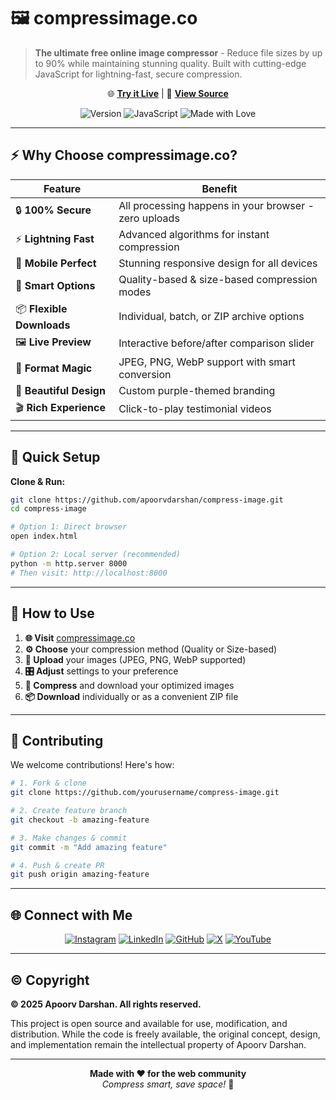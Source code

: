 # 🖼️ compressimage.co

> **The ultimate free online image compressor** - Reduce file sizes by up to 90% while maintaining stunning quality. Built with cutting-edge JavaScript for lightning-fast, secure compression.

<div align="center">

🌐 **[Try it Live](https://compressimage.co)** | 📁 **[View Source](https://github.com/apoorvdarshan/compress-image)**

![Version](https://img.shields.io/badge/Version-1.0.0-blue.svg?style=flat-square)
![JavaScript](https://img.shields.io/badge/JavaScript-ES6+-yellow.svg?style=flat-square)
![Made with Love](https://img.shields.io/badge/Made%20with-❤️-red.svg?style=flat-square)

</div>

---

## ⚡ Why Choose compressimage.co?

| Feature                   | Benefit                                               |
| ------------------------- | ----------------------------------------------------- |
| 🔒 **100% Secure**        | All processing happens in your browser - zero uploads |
| ⚡ **Lightning Fast**     | Advanced algorithms for instant compression           |
| 📱 **Mobile Perfect**     | Stunning responsive design for all devices            |
| 🎯 **Smart Options**      | Quality-based & size-based compression modes          |
| 📦 **Flexible Downloads** | Individual, batch, or ZIP archive options             |
| 🖼️ **Live Preview**       | Interactive before/after comparison slider            |
| 🔄 **Format Magic**       | JPEG, PNG, WebP support with smart conversion         |
| 🎨 **Beautiful Design**   | Custom purple-themed branding                         |
| 🎬 **Rich Experience**    | Click-to-play testimonial videos                      |

---

## 🚀 Quick Setup

**Clone & Run:**

```bash
git clone https://github.com/apoorvdarshan/compress-image.git
cd compress-image

# Option 1: Direct browser
open index.html

# Option 2: Local server (recommended)
python -m http.server 8000
# Then visit: http://localhost:8000
```

---

## 💫 How to Use

1. **🌐 Visit** [compressimage.co](https://compressimage.co)
2. **⚙️ Choose** your compression method (Quality or Size-based)
3. **📁 Upload** your images (JPEG, PNG, WebP supported)
4. **🎛️ Adjust** settings to your preference
5. **🚀 Compress** and download your optimized images
6. **📦 Download** individually or as a convenient ZIP file

---

## 🤝 Contributing

We welcome contributions! Here's how:

```bash
# 1. Fork & clone
git clone https://github.com/yourusername/compress-image.git

# 2. Create feature branch
git checkout -b amazing-feature

# 3. Make changes & commit
git commit -m "Add amazing feature"

# 4. Push & create PR
git push origin amazing-feature
```

---

## 🌐 Connect with Me

<div align="center">

[![Instagram](https://img.shields.io/badge/-Instagram-E4405F?style=for-the-badge&logo=instagram&logoColor=white)](https://instagram.com/404apoorv)
[![LinkedIn](https://img.shields.io/badge/-LinkedIn-0077B5?style=for-the-badge&logo=linkedin&logoColor=white)](https://linkedin.com/in/apoorvdarshan)
[![GitHub](https://img.shields.io/badge/-GitHub-181717?style=for-the-badge&logo=github&logoColor=white)](https://github.com/apoorvdarshan)
[![X](https://img.shields.io/badge/-000000?style=for-the-badge&logo=x&logoColor=white)](https://x.com/apoorvdarshan)
[![YouTube](https://img.shields.io/badge/-YouTube-FF0000?style=for-the-badge&logo=youtube&logoColor=white)](https://youtube.com/@apoorvdarshan)

</div>

---

## © Copyright

**© 2025 Apoorv Darshan. All rights reserved.**

This project is open source and available for use, modification, and distribution. While the code is freely available, the original concept, design, and implementation remain the intellectual property of Apoorv Darshan.

---

<div align="center">

**Made with ❤️ for the web community**  
_Compress smart, save space!_ 🚀

</div>
